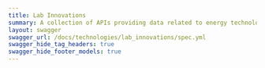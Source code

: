 ```yaml
---
title: Lab Innovations
summary: A collection of APIs providing data related to energy technologies, experts, and patents associated with the Department of Energy's (DOE) Lab Partnering Service (LPS).
layout: swagger
swagger_url: /docs/technologies/lab_innovations/spec.yml
swagger_hide_tag_headers: true
swagger_hide_footer_models: true
---
```

